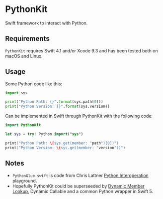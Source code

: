 #  PythonKit

Swift framework to interact with Python.

## Requirements

`PythonKit` requires Swift 4.1 and/or Xcode 9.3 and has been tested both on macOS and Linux.  

## Usage

Some Python code like this:

```python
import sys

print("Python Path: {}".format(sys.path[0]))
print("Python Version: {}".format(sys.version))
```

Can be implemented in Swift through PythonKit with the following code:

```swift
import PythonKit

let sys = try! Python.import("sys")

print("Python Path: \(sys.get(member: "path")[0])")
print("Python Version: \(sys.get(member: "version"))")
```

## Notes

- `PythonGlue.swift` is code from Chris Lattner [Python Interoperation](https://forums.swift.org/t/swift-python-interop-library-xcode-9-3b3-edition/10242) playground.
- Hopefully PythonKit could be superseeded by [Dynamic Member Lookup](https://github.com/apple/swift-evolution/blob/master/proposals/0195-dynamic-member-lookup.md), Dynamic Callable and a common Python wrapper in Swift 5.


